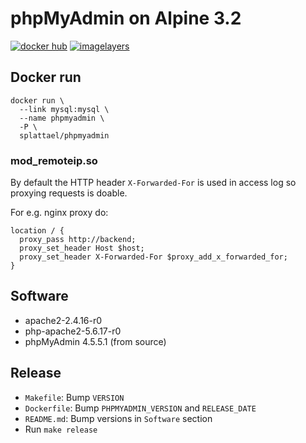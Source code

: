 # phpMyAdmin on Alpine 3.2

[![docker hub](https://img.shields.io/badge/docker-image-blue.svg?style=flat-square)](https://registry.hub.docker.com/u/splattael/phpmyadmin/)
[![imagelayers](https://badge.imagelayers.io/splattael/phpmyadmin:latest.svg)](https://imagelayers.io/?images=splattael/phpmyadmin:latest)

## Docker run

    docker run \
      --link mysql:mysql \
      --name phpmyadmin \
      -P \
      splattael/phpmyadmin

### mod_remoteip.so

By default the HTTP header `X-Forwarded-For` is used in access log
so proxying requests is doable.

For e.g. nginx proxy do:

    location / {
      proxy_pass http://backend;
      proxy_set_header Host $host;
      proxy_set_header X-Forwarded-For $proxy_add_x_forwarded_for;
    }


## Software

* apache2-2.4.16-r0
* php-apache2-5.6.17-r0
* phpMyAdmin 4.5.5.1 (from source)

## Release

* `Makefile`: Bump `VERSION`
* `Dockerfile`: Bump `PHPMYADMIN_VERSION` and `RELEASE_DATE`
* `README.md`: Bump versions in `Software` section
* Run `make release`
